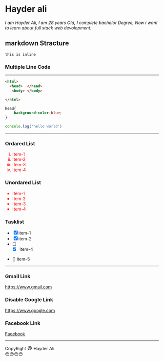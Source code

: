 <!--Markdown project-->
<h1> Hayder ali </h1>
<i><p>I am Hayder Ali, I am 28 years Old, I complete bachelor Degree, Now i want to learn about full stack web devolopment. </i></p>



 ##  markdown Stracture ##

`this is inline`




### Multiple Line Code
----
```html
<html>
  <head>  </head>
   <body> </body>

</html>
```
```css
head{
    background-color:blue;
}

```
```javascript
console.log('hello world')

```
----
### Ordared List ###
<ol type="i"style="color:red"> 
  <li> Item-1 </li>
  <li> Item-2 </li>
  <li> Item-3 </li>
  <li> Item-4 </li>
</ol>

### Unordared List ###
<ul type="square"style="color:red">
  <li> Item-1 </li>
  <li> Item-2 </li>
  <li> Item-3 </li>
  <li> Item-4 </li>
</ul>

### Tasklist ###
- [x] item-1
- [x] item-2
- [ ] - [x] item-4
- []  item-5
-----
### Gmail Link ###
https://www.gmail.com
<h3>Disable Google Link </h3>

https://www.google.com


### Facebook Link ###

[Facebook](https://www.facebook.com) <br>

----






CopyRight <span style="font-size:17px;"> &copy; </span> Hayder Ali<br>
😊😊😊😊








      



  




